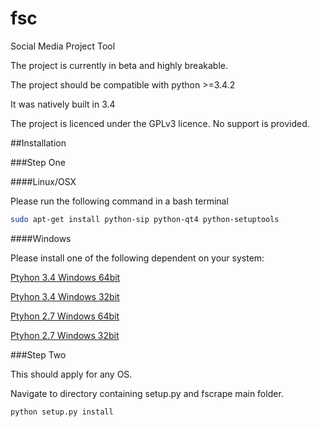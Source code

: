 # fsc
Social Media Project Tool

The project is currently in beta and highly breakable.

The project should be compatible with python >=3.4.2

It was natively built in 3.4

The project is licenced under the GPLv3 licence. No support is provided.

##Installation

###Step One

####Linux/OSX

Please run the following command in a bash terminal
```bash
sudo apt-get install python-sip python-qt4 python-setuptools
```

####Windows

Please install one of the following dependent on your system:

[Ptyhon 3.4 Windows 64bit](http://sourceforge.net/projects/pyqt/files/PyQt4/PyQt-4.11.4/PyQt4-4.11.4-gpl-Py3.4-Qt4.8.7-x64.exe)

[Ptyhon 3.4 Windows 32bit](http://sourceforge.net/projects/pyqt/files/PyQt4/PyQt-4.11.4/PyQt4-4.11.4-gpl-Py3.4-Qt4.8.7-x32.exe)

[Ptyhon 2.7 Windows 64bit](http://sourceforge.net/projects/pyqt/files/PyQt4/PyQt-4.11.4/PyQt4-4.11.4-gpl-Py2.7-Qt4.8.7-x64.exe)

[Ptyhon 2.7 Windows 32bit](http://sourceforge.net/projects/pyqt/files/PyQt4/PyQt-4.11.4/PyQt4-4.11.4-gpl-Py2.7-Qt4.8.7-x32.exe)

###Step Two

This should apply for any OS.

Navigate to directory containing setup.py and fscrape main folder.

```
python setup.py install
```
